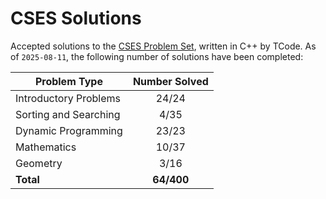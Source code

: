 # CSES Solutions

Accepted solutions to the [CSES Problem Set](https://cses.fi/problemset/), written in C++ by TCode. As of `2025-08-11`, the following number of solutions have been completed:

| Problem Type          | Number Solved |
|-----------------------|:-------------:|
| Introductory Problems |     24/24     |
| Sorting and Searching |     4/35      |
| Dynamic Programming   |     23/23     |
| Mathematics           |     10/37     |
| Geometry              |     3/16      |
| **Total**             |   **64/400**  |

